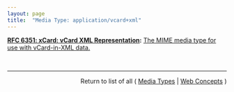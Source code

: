 ```yaml
---
layout: page
title:  "Media Type: application/vcard+xml"
---
```


**[RFC 6351: xCard: vCard XML Representation](/specs/IETF/RFC/6351 "This document defines the XML schema of the vCard data format."):** [The MIME media type for use with vCard-in-XML data.](http://tools.ietf.org/html/rfc6351#section-8.2)

<br/>
<hr/>

<p style="text-align: right">Return to list of all ( <a href="../media-types">Media Types</a> | <a href="../">Web Concepts</a> )</p>